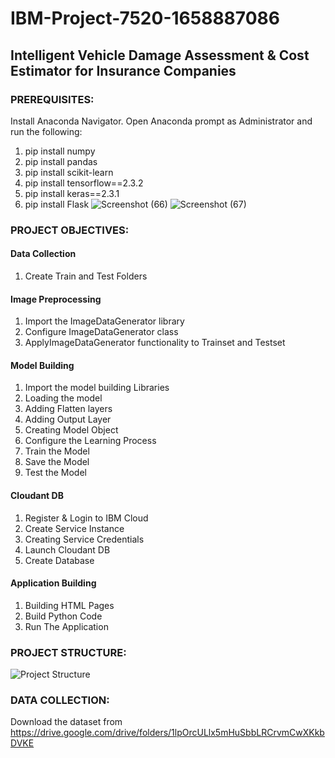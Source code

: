 # IBM-Project-7520-1658887086
## Intelligent Vehicle Damage Assessment &amp; Cost Estimator for Insurance Companies
### PREREQUISITES:
Install Anaconda Navigator. Open Anaconda prompt as Administrator and run the following:
1) pip install numpy
2) pip install pandas
3) pip install scikit-learn
4) pip install tensorflow==2.3.2
5) pip install keras==2.3.1
6) pip install Flask
![Screenshot (66)](https://user-images.githubusercontent.com/89291527/192808460-2d67783a-e23b-4cfe-b752-fc63dd5013e0.png)
![Screenshot (67)](https://user-images.githubusercontent.com/89291527/192808474-e7967ed0-09cd-47cc-848d-17c3511bba52.png)

### PROJECT OBJECTIVES:
#### Data Collection
1) Create Train and Test Folders
#### Image Preprocessing
1) Import the ImageDataGenerator library
2) Configure ImageDataGenerator class
3) ApplyImageDataGenerator functionality to Trainset and Testset
#### Model Building
1) Import the model building Libraries
2) Loading the model
3) Adding Flatten layers
4) Adding Output Layer
5) Creating Model Object
6) Configure the Learning Process
7) Train the Model
8) Save the Model
9) Test the Model
#### Cloudant DB
1) Register & Login to IBM Cloud
2) Create Service Instance
3) Creating Service Credentials
4) Launch Cloudant DB
5) Create Database
#### Application Building
1) Building HTML Pages
2) Build Python Code
3) Run The Application

### PROJECT STRUCTURE:
![Project Structure](https://user-images.githubusercontent.com/89291527/192811895-6fd71514-5f13-4b49-8d1c-936b68a445e5.png)

### DATA COLLECTION:
Download the dataset from https://drive.google.com/drive/folders/1lpOrcULlx5mHuSbbLRCrvmCwXKkbDVKE
